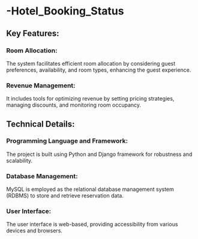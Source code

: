 # -Hotel_Booking_Status
## Key Features:

### Room Allocation: 
The system facilitates efficient room allocation by considering guest preferences, availability, and room types, enhancing the guest experience.

### Revenue Management: 
It includes tools for optimizing revenue by setting pricing strategies, managing discounts, and monitoring room occupancy.

## Technical Details:

### Programming Language and Framework: 
The project is built using Python and Django framework for robustness and scalability.
### Database Management: 
MySQL is employed as the relational database management system (RDBMS) to store and retrieve reservation data.
### User Interface:
The user interface is web-based, providing accessibility from various devices and browsers.
